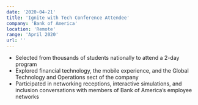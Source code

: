 ```yaml
---
date: '2020-04-21'
title: 'Ignite with Tech Conference Attendee'
company: 'Bank of America'
location: 'Remote'
range: 'April 2020'
url: ''
---
```


- Selected from thousands of students nationally to attend a 2-day program
- Explored financial technology, the mobile experience, and the Global Technology and Operations sect of the company
- Participated in networking receptions, interactive simulations, and inclusion conversations with members of Bank of America’s employee networks

